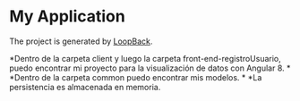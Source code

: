 # My Application

The project is generated by [LoopBack](http://loopback.io).

*Dentro de la carpeta client y luego la carpeta front-end-registroUsuario, puedo encontrar mi proyecto para la visualización de datos con Angular 8.
*
*Dentro de la carpeta common puedo encontrar mis modelos.
*
*La persistencia es almacenada en memoria.

